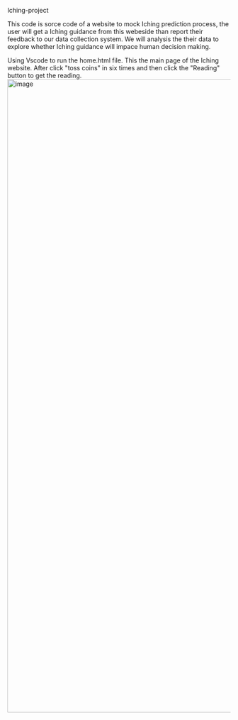 Iching-project

This code is sorce code of a website to mock Iching prediction process, the user will get a Iching guidance from this webeside than report their feedback to our data collection system. We will analysis the their data to explore whether Iching guidance will impace human decision making.

Using Vscode to run the home.html file.
This the main page of the Iching website.
After click "toss coins" in six times and then click the "Reading" button to get the reading.
<img width="1427" alt="image" src="https://github.com/yifang-z/Iching-project/assets/75393352/74adcc3b-8347-4012-a55a-378dbd0d66b0">


